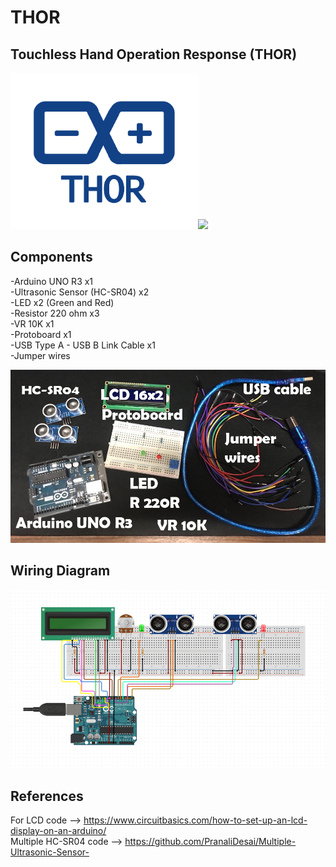 # THOR
## Touchless Hand Operation Response (THOR)
<p align="left">
  <img width="300" src="/images/logo.png"><img width="400" src="/images/sample.gif">
</p>

## Components
-Arduino UNO R3 x1 <br />
-Ultrasonic Sensor (HC-SR04) x2 <br />
-LED x2 (Green and Red) <br />
-Resistor 220 ohm x3 <br />
-VR 10K x1 <br />
-Protoboard x1 <br />
-USB Type A - USB B Link Cable x1 <br />
-Jumper wires
<p align="left">
  <img width="800" src="/images/components.png">
</p>

## Wiring Diagram
<p align="left">
  <img width="800" src="/images/circuit.png">
</p>

## References

For LCD code --> https://www.circuitbasics.com/how-to-set-up-an-lcd-display-on-an-arduino/ <br />
Multiple HC-SR04 code --> https://github.com/PranaliDesai/Multiple-Ultrasonic-Sensor-
